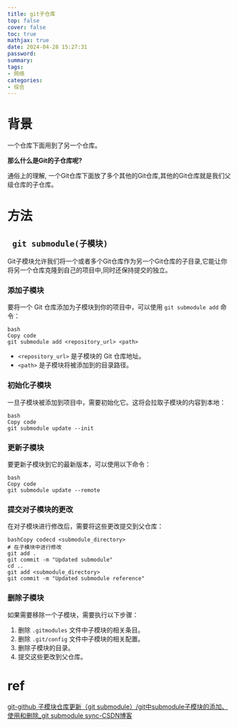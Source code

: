 ```yaml
---
title: git子仓库
top: false
cover: false
toc: true
mathjax: true
date: 2024-04-28 15:27:31
password:
summary:
tags:
- 网络
categories:
- 综合
---
```





# 背景

一个仓库下面用到了另一个仓库。

**那么什么是Git的子仓库呢?**

通俗上的理解, 一个Git仓库下面放了多个其他的Git仓库,其他的Git仓库就是我们父级仓库的子仓库。





# 方法



## ` git submodule(子模块)`

Git子模块允许我们将一个或者多个Git仓库作为另一个Git仓库的子目录,它能让你将另一个仓库克隆到自己的项目中,同时还保持提交的独立。

### 添加子模块

要将一个 Git 仓库添加为子模块到你的项目中，可以使用 `git submodule add` 命令：

```
bash
Copy code
git submodule add <repository_url> <path>
```

- `<repository_url>` 是子模块的 Git 仓库地址。
- `<path>` 是子模块将被添加到的目录路径。

### 初始化子模块

一旦子模块被添加到项目中，需要初始化它。这将会拉取子模块的内容到本地：

```
bash
Copy code
git submodule update --init
```

### 更新子模块

要更新子模块到它的最新版本，可以使用以下命令：

```
bash
Copy code
git submodule update --remote
```

### 提交对子模块的更改

在对子模块进行修改后，需要将这些更改提交到父仓库：

```
bashCopy codecd <submodule_directory>
# 在子模块中进行修改
git add .
git commit -m "Updated submodule"
cd ..
git add <submodule_directory>
git commit -m "Updated submodule reference"
```

### 删除子模块

如果需要移除一个子模块，需要执行以下步骤：

1. 删除 `.gitmodules` 文件中子模块的相关条目。
2. 删除 `.git/config` 文件中子模块的相关配置。
3. 删除子模块的目录。
4. 提交这些更改到父仓库。







# ref

[git-github 子模块仓库更新（git submodule）/git中submodule子模块的添加、使用和删除_git submodule sync-CSDN博客](https://blog.csdn.net/inthat/article/details/108416238)
